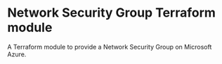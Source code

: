 # Network Security Group Terraform module

A Terraform module to provide a Network Security Group on Microsoft Azure.
